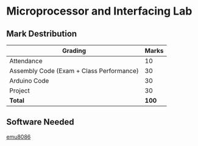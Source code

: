 # Microprocessor and Interfacing Lab

## Mark Destribution

| **Grading**                              | **Marks** |
|------------------------------------------|-----------|
| Attendance                               | 10        |
| Assembly Code (Exam + Class Performance) | 30        |
| Arduino Code                             | 30        |
| Project                                  | 30        |
| **Total**                                | **100**   |

## Software Needed
[emu8086](Assets/emu8086.zip)